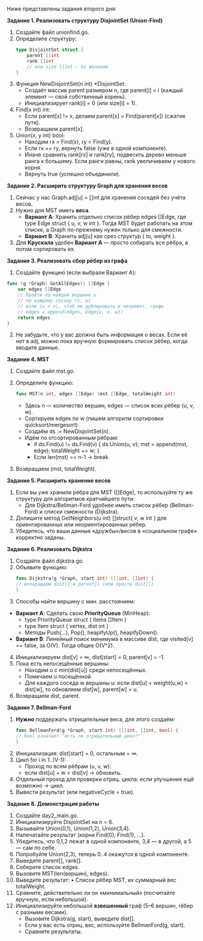 Ниже представлены задания второго дня:

**Задание 1. Реализовать структуру DisjointSet (Union-Find)**
1. Создайте файл unionfind.go.
2. Определите структуру:
    ```go
    type DisjointSet struct {
        parent []int
        rank []int 
	    // или size []int — по желанию
    }
    ```
3. Функция NewDisjointSet(n int) \*DisjointSet:
    * Создаёт массив parent размером n, где parent[i] = i (каждый элемент — свой собственный корень).
    * Инициализирует rank[i] = 0 (или size[i] = 1).
4. Find(x int) int:
    * Если parent[x] != x, делаем parent[x] = Find(parent[x]) (сжатие пути).
    * Возвращаем parent[x].
5. Union(x, y int) bool:
    * Находим rx = Find(x), ry = Find(y).
    * Если rx == ry, вернуть false (уже в одной компоненте).
    * Иначе сравнить rank[rx] и rank[ry], подвесить дерево меньше ранга к большему. Если ранги равны, rank увеличиваем у нового корня.
    * Вернуть true (успешно объединили).

**Задание 2. Расширить структуру Graph для хранения весов**
1. Сейчас у нас Graph.adj[u] = []int для хранения соседей без учёта весов.
2. Нужно для MST иметь **веса**.
    * **Вариант A**: Хранить отдельно список рёбер edges []Edge, где type Edge struct { u, v, w int }. Тогда MST будет работать на этом списке, а Graph по-прежнему нужен только для смежности.
    * **Вариант B**: Хранить adj[u] как срез структур { to, weight }.
3. Для **Крускала** удобен **Вариант A** — просто собирать все рёбра, а потом сортировать их.

**Задание 3. Реализовать сбор рёбер из графа**
1. Создайте функцию (если выбрали Вариант A):
```go
func (g *Graph) GetAllEdges() []Edge {
    var edges []Edge
    // Пройти по каждой вершине u
    // по каждому соседу (v, w)
    // если (u < v), чтоб не дублировать в неориент. графе
    // edges = append(edges, Edge{u, v, w})
    return edges
}
```
2. Не забудьте, что у вас должна быть информация о весах. Если её нет в adj, можно пока вручную формировать список рёбер, когда вводите данные.

**Задание 4. MST**
1. Создайте файл mst.go.
2. Определите функцию:
    ```go
    func MST(n int, edges []Edge) (mst []Edge, totalWeight int)
    ```
   * Здесь n — количество вершин, edges — список всех рёбер (u, v, w).
   * Сортируем edges по w (пишем алгоритм сортировки quicksort/mergesort).
   * Создаём ds := NewDisjointSet(n).
   * Идём по отсортированным рёбрам:
       * if ds.Find(u) != ds.Find(v) { ds.Union(u, v); mst = append(mst, edge); totalWeight += w; }
       * Если len(mst) == n-1 → break.

3. Возвращаем (mst, totalWeight).

**Задание 5. Расширить хранение весов**
1. Если вы уже хранили рёбра для MST ([]Edge), то используйте ту же структуру для алгоритмов кратчайшего пути:
    * Для Dijkstra/Bellman-Ford удобнее иметь список рёбер (Bellman-Ford) и cписки смежности (Dijkstra).
2. Допишите метод GetNeighbors(u int) []struct{ v, w int } для ориентированных или неориентированных рёбер.
3. Убедитесь, что ваши данные «дружбы»/весов в «социальном графе» корректно заданы.

**Задание 6. Реализовать Dijkstra**
1. Создайте файл dijkstra.go.
2. Объявите функцию:
    ```go
    func Dijkstra(g *Graph, start int) ([]int, []int) {
    // возвращаем dist[] и parent[] (или просто dist[])
    }
    ```
3. Способы найти вершину с мин. расстоянием:
* **Вариант A**: Сделать свою **PriorityQueue** (MinHeap):
    * type PriorityQueue struct { items []Item }
    * type Item struct { vertex, dist int }
    * Методы Push(...), Pop(), heapifyUp(), heapifyDown().
* **Вариант B**: Линейный поиск минимума в массиве dist, где visited[v] == false, за O(V). Тогда общее O(V^2).
4. Инициализируем dist[v] = ∞, dist[start] = 0, parent[v] = -1.
5. Пока есть непосещённые вершины:
    * Находим u c min(dist[u]) среди непосещённых.
    * Помечаем u посещённой.
    * Для каждого соседа w вершины u: если dist[u] + weight(u,w) < dist[w], то обновляем dist[w], parent[w] = u.
6. Возвращаем dist, parent.

**Задание 7. Bellman-Ford**
1. **Нужно** поддержать отрицательные веса, для этого создаём:
    ```go
    func BellmanFord(g *Graph, start int) ([]int, []int, bool) {
    // bool означает "есть ли отрицательный цикл?"
    }
    ```
2. Инициализация: dist[start] = 0, остальным = ∞.
3. Цикл for i in 1..(V-1):
    * Проход по всем рёбрам (u, v, w):
    * если dist[u] + w < dist[v] → обновить.
4. Отдельный проход для проверки отриц. цикла: если улучшение ещё возможно → цикл.
5. Вывести результат (или negativeCycle = true).

**Задание 8. Демонстрация работы**
1. Создайте day2_main.go.
2. Инициализируйте DisjointSet на n = 6.
3. Вызывайте Union(0,1), Union(1,2), Union(3,4).
4. Напечатайте результат (корни Find(0), Find(1), …).
5. Убедитесь, что 0,1,2 лежат в одной компоненте, 3,4 — в другой, а 5 — сам по себе.
6. Попробуйте Union(2,3), теперь 0..4 окажутся в одной компоненте.
7. Выведите parent[], rank[].
8. Соберите список edges.
9. Вызовите MST(len(вершин), edges).
10. Выведите результат:
    • Список рёбер MST, их суммарный вес totalWeight.
11. Сравните, действительно ли он «минимальный» (посчитайте вручную, если небольшой).
12. Инициализируйте небольшой **взвешенный** граф (5–6 вершин, rёбер с разными весами).
    * Вызовите Dijkstra(g, start), выведите dist[].
    * Если у вас есть отриц. вес, используйте BellmanFord(g, start).
    * Сравните результаты.
